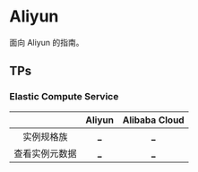 # Aliyun

面向 Aliyun 的指南。

## TPs

### Elastic Compute Service

||Aliyun|Alibaba Cloud|
|:--:|:--:|:--:|
|实例规格族|[_](https://help.aliyun.com/document_detail/25378.html)|[_](https://www.alibabacloud.com/help/zh/elastic-compute-service/latest/instance-family)|
|查看实例元数据|[_](https://help.aliyun.com/document_detail/108460.html)|[_](https://www.alibabacloud.com/help/zh/elastic-compute-service/latest/view-instance-metadata)|

